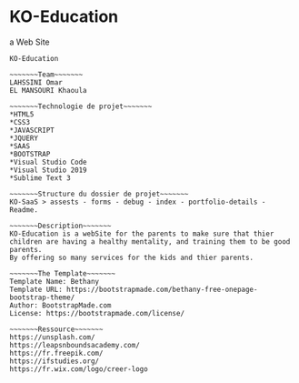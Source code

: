 # KO-Education
a Web Site 
~~~~~~~Titre~~~~~~~
KO-Education

~~~~~~~Team~~~~~~~
LAHSSINI Omar
EL MANSOURI Khaoula

~~~~~~~Technologie de projet~~~~~~~
*HTML5
*CSS3
*JAVASCRIPT
*JQUERY
*SAAS
*BOOTSTRAP 
*Visual Studio Code
*Visual Studio 2019
*Sublime Text 3

~~~~~~~Structure du dossier de projet~~~~~~~ 
KO-SaaS > assests - forms - debug - index - portfolio-details - Readme.

~~~~~~~Description~~~~~~~
KO-Education is a webSite for the parents to make sure that thier children are having a healthy mentality, and training them to be good parents.
By offering so many services for the kids and thier parents.

~~~~~~~The Template~~~~~~~
Template Name: Bethany
Template URL: https://bootstrapmade.com/bethany-free-onepage-bootstrap-theme/
Author: BootstrapMade.com
License: https://bootstrapmade.com/license/

~~~~~~~Ressource~~~~~~~
https://unsplash.com/
https://leapsnboundsacademy.com/
https://fr.freepik.com/
https://ifstudies.org/
https://fr.wix.com/logo/creer-logo

